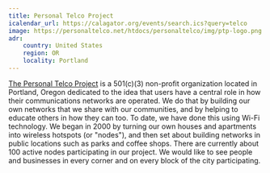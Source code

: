 ```yaml
---
title: Personal Telco Project
icalendar_url: https://calagator.org/events/search.ics?query=telco
image: https://personaltelco.net/htdocs/personaltelco/img/ptp-logo.png
adr:
    country: United States
    region: OR
    locality: Portland
---
```


[The Personal Telco Project](https://personaltelco.net/) is a 501(c)(3) non-profit organization located in Portland, Oregon dedicated to the idea that users have a central role in how their communications networks are operated. We do that by building our own networks that we share with our communities, and by helping to educate others in how they can too. To date, we have done this using Wi-Fi technology. We began in 2000 by turning our own houses and apartments into wireless hotspots (or "nodes"), and then set about building networks in public locations such as parks and coffee shops. There are currently about 100 active nodes participating in our project. We would like to see people and businesses in every corner and on every block of the city participating. 
